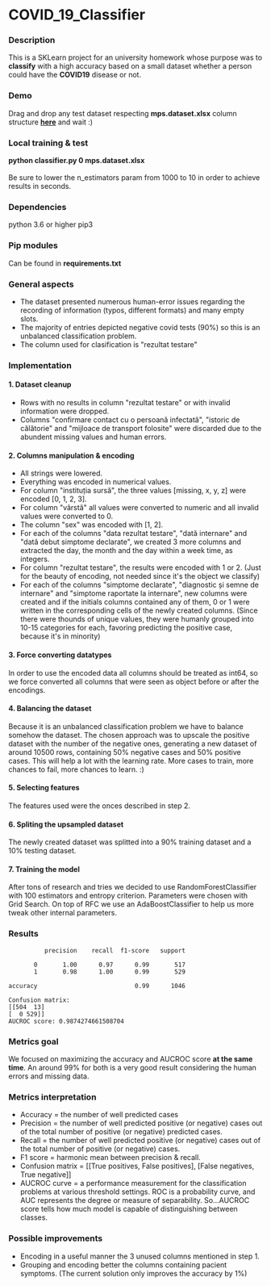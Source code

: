 # COVID_19_Classifier

### Description
This is a SKLearn project for an university homework whose purpose was to <strong>classify</strong> with a high accuracy based on a small dataset whether a person could have the <strong>COVID19</strong> disease or not. 

### Demo
Drag and drop any test dataset respecting <strong>mps.dataset.xlsx</strong> column structure <a href="https://mps-covid-19-backend.herokuapp.com/"><strong>here</strong></a> and wait :)

### Local training & test
<strong>python classifier.py 0 mps.dataset.xlsx</strong><br><br>
Be sure to lower the n_estimators param from 1000 to 10 in order to achieve results in seconds.

### Dependencies
python 3.6 or higher
pip3

### Pip modules
Can be found in <strong>requirements.txt</strong>

### General aspects
- The dataset presented numerous human-error issues regarding the recording of information (typos, different formats) and many empty slots.
- The majority of entries depicted negative covid tests (90%) so this is an unbalanced classification problem.
- The column used for clasification is "rezultat testare"

### Implementation
#### 1. Dataset cleanup
- Rows with no results in column "rezultat testare" or with invalid information were dropped.
- Columns "confirmare contact cu o persoană infectată", "istoric de călătorie" and "mijloace de transport folosite" were discarded due to the abundent missing values and human errors.
#### 2. Columns manipulation & encoding
- All strings were lowered.
- Everything was encoded in numerical values.
- For column "instituția sursă", the three values [missing, x, y, z] were encoded [0, 1, 2, 3].
- For column "vârstă" all values were converted to numeric and all invalid values were converted to 0.
- The column "sex" was encoded with [1, 2].
- For each of the columns "data rezultat testare", "dată internare" and "dată debut simptome declarate",
	we created 3 more columns and extracted the day, the month and the day within a week time, as integers.
- For column "rezultat testare", the results were encoded with 1 or 2. (Just for the beauty of encoding, not needed since it's the object we classify)
- For each of the columns "simptome declarate", "diagnostic și semne de internare" and "simptome raportate la internare", new columns were created and if the initials columns contained any of them, 0 or 1 were written in the corresponding cells of the newly created columns. (Since there were thounds of unique values, they were humanly grouped into 10-15 categories for each, favoring predicting the positive case, because it's in minority)
#### 3. Force converting datatypes
In order to use the encoded data all columns should be treated as int64, so we force converted all columns that were seen as object before or after the encodings.
#### 4. Balancing the dataset
Because it is an unbalanced classification problem we have to balance somehow the dataset. The chosen approach was to upscale the positive dataset with the number of the negative ones, generating a new dataset of around 10500 rows, containing 50% negative cases and 50% positive cases.
This will help a lot with the learning rate. More cases to train, more chances to fail, more chances to learn. :)
#### 5. Selecting features
The features used were the onces described in step 2.
#### 6. Spliting the upsampled dataset
The newly created dataset was splitted into a 90% training dataset and a 10% testing dataset.
#### 7. Training the model
After tons of research and tries we decided to use RandomForestClassifier with 100 estimators and entropy criterion. Parameters were chosen with Grid Search.
On top of RFC we use an AdaBoostClassifier to help us more tweak other internal parameters.

### Results
              precision    recall  f1-score   support

           0       1.00      0.97      0.99       517
           1       0.98      1.00      0.99       529

    accuracy                           0.99      1046
    
    Confusion matrix:
    [[504  13]
    [  0 529]]
    AUCROC score: 0.9874274661508704

### Metrics goal
We focused on maximizing the accuracy and AUCROC score <strong>at the same time</strong>.
An around 99% for both is a very good result considering the human errors and missing data.

### Metrics interpretation
- Accuracy = the number of well predicted cases
- Precision = the number of well predicted positive (or negative) cases out of the total number of positive (or negative) predicted cases.
- Recall = the number of well predicted positive (or negative) cases out of the total number of positive (or negative) cases.
- F1 score = harmonic mean between precision & recall.
- Confusion matrix = [[True positives, False positives], [False negatives, True negative]]
- AUCROC curve = a performance measurement for the classification problems at various threshold settings. ROC is a probability curve, and AUC represents the degree or measure of separability. So...AUCROC score tells how much model is capable of distinguishing between classes.


### Possible improvements
- Encoding in a useful manner the 3 unused columns mentioned in step 1.
- Grouping and encoding better the columns containing pacient symptoms. (The current solution only improves the accuracy by 1%)
